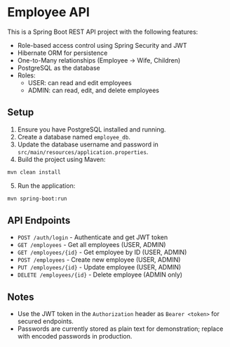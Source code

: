 # Employee API

This is a Spring Boot REST API project with the following features:

- Role-based access control using Spring Security and JWT
- Hibernate ORM for persistence
- One-to-Many relationships (Employee → Wife, Children)
- PostgreSQL as the database
- Roles:
  - USER: can read and edit employees
  - ADMIN: can read, edit, and delete employees

## Setup

1. Ensure you have PostgreSQL installed and running.
2. Create a database named `employee_db`.
3. Update the database username and password in `src/main/resources/application.properties`.
4. Build the project using Maven:

```bash
mvn clean install
```

5. Run the application:

```bash
mvn spring-boot:run
```

## API Endpoints

- `POST /auth/login` - Authenticate and get JWT token
- `GET /employees` - Get all employees (USER, ADMIN)
- `GET /employees/{id}` - Get employee by ID (USER, ADMIN)
- `POST /employees` - Create new employee (USER, ADMIN)
- `PUT /employees/{id}` - Update employee (USER, ADMIN)
- `DELETE /employees/{id}` - Delete employee (ADMIN only)

## Notes

- Use the JWT token in the `Authorization` header as `Bearer <token>` for secured endpoints.
- Passwords are currently stored as plain text for demonstration; replace with encoded passwords in production.
